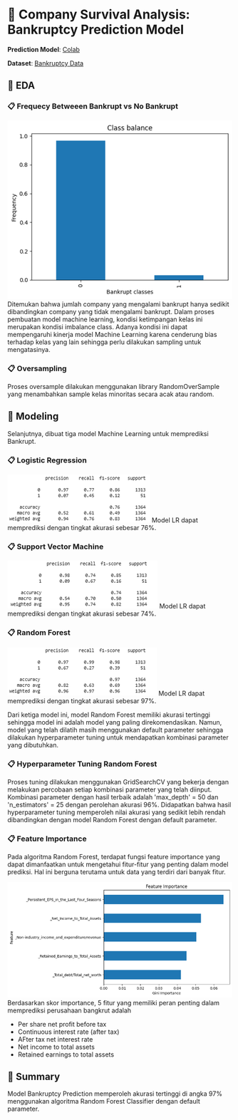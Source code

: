 # 👥 Company Survival Analysis: Bankruptcy Prediction Model

**Prediction Model**: [Colab](https://colab.research.google.com/drive/1guX9eDH4hbpQOe218D8xmNv6JlLHSNU0?usp=sharing????https://public.tableau.com/app/profile/larasati.syarafina/viz/HRAnalysisDashboard-Pacmann/Dashboard1?publish=yes)

**Dataset**: [Bankruptcy Data](https://www.kaggle.com/datasets/fedesoriano/company-bankruptcy-prediction/data)

## 🌟 EDA

### 📋 Frequecy Betweeen Bankrupt vs No Bankrupt
![Frequecy Bankrupt](Frequecy_Bankrupt.png)
Ditemukan bahwa jumlah company yang mengalami bankrupt hanya sedikit dibandingkan company yang tidak mengalami bankrupt. Dalam proses pembuatan model machine learning, kondisi ketimpangan kelas ini merupakan kondisi imbalance class. Adanya kondisi ini dapat mempengaruhi kinerja model Machine Learning karena cenderung bias terhadap kelas yang lain sehingga perlu dilakukan sampling untuk mengatasinya.

### 📋 Oversampling
Proses oversample dilakukan menggunakan library RandomOverSample yang menambahkan sample kelas minoritas secara acak atau random.

## 🌟 Modeling
Selanjutnya, dibuat tiga model Machine Learning untuk memprediksi Bankrupt. 

### 📋 Logistic Regression
![Hasil Performa Logistic Regression](LR.png)
Model LR dapat memprediksi dengan tingkat akurasi sebesar 76%.

### 📋 Support Vector Machine
![Hasil Performa Support Vector Machine](svm.png)
Model LR dapat memprediksi dengan tingkat akurasi sebesar 74%.

### 📋 Random Forest
![Hasil Performa Random Forest](rfc.png)
Model LR dapat memprediksi dengan tingkat akurasi sebesar 97%.

Dari ketiga model ini, model Random Forest memiliki akurasi tertinggi sehingga model ini adalah model yang paling direkomendasikan. Namun, model yang telah dilatih masih menggunakan default parameter sehingga dilakukan hyperparameter tuning untuk mendapatkan kombinasi parameter yang dibutuhkan.

### 📋 Hyperparameter Tuning Random Forest
Proses tuning dilakukan menggunakan GridSearchCV yang bekerja dengan melakukan percobaan setiap kombinasi parameter yang telah diinput. Kombinasi parameter dengan hasil terbaik adalah 'max_depth' = 50 dan 'n_estimators' = 25 dengan perolehan akurasi 96%. Didapatkan bahwa hasil hyperparameter tuning memperoleh nilai akurasi yang sedikit lebih rendah dibandingkan dengan model Random Forest dengan default parameter. 

### 📋 Feature Importance
Pada algoritma Random Forest, terdapat fungsi feature importance yang dapat dimanfaatkan untuk mengetahui fitur-fitur yang penting dalam model prediksi. Hal ini berguna terutama untuk data yang terdiri dari banyak fitur. 

![Feature Importance](feature_importance.png)
Berdasarkan skor importance, 5 fitur yang memiliki peran penting dalam memprediksi perusahaan bangkrut adalah

* Per share net profit before tax
* Continuous interest rate (after tax)
* AFter tax net interest rate
* Net income to total assets
* Retained earnings to total assets

## 🌟 Summary
Model Bankruptcy Prediction memperoleh akurasi tertinggi di angka 97% menggunakan algoritma Random Forest Classifier dengan default parameter. 
